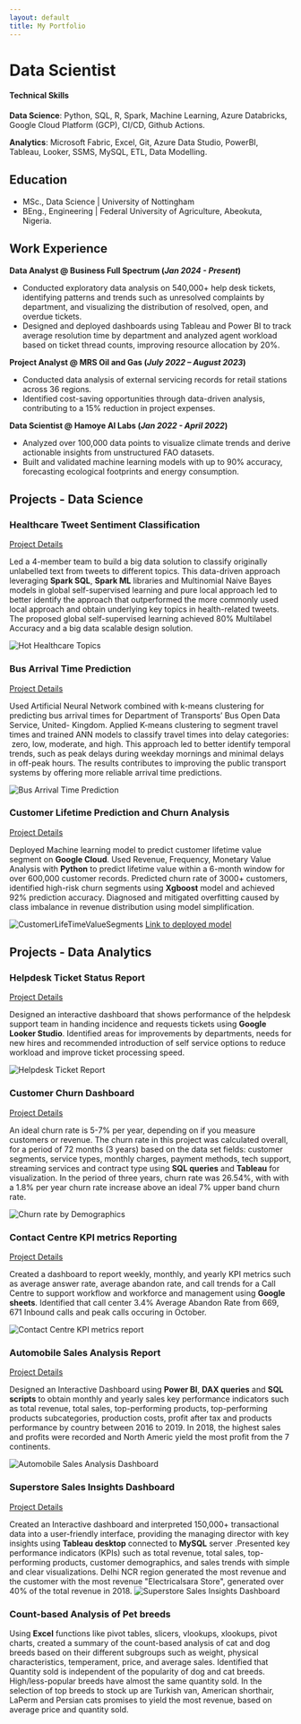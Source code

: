 ```yaml
---
layout: default
title: My Portfolio
---
```


# Data Scientist

#### Technical Skills 
**Data Science**: Python, SQL, R, Spark, Machine Learning, Azure Databricks, Google Cloud Platform (GCP), CI/CD, Github Actions.

**Analytics**: Microsoft Fabric, Excel, Git, Azure Data Studio, PowerBI, Tableau, Looker, SSMS, MySQL, ETL, Data Modelling.


## Education
- MSc., Data Science | University of Nottingham
- BEng., Engineering | Federal University of Agriculture, Abeokuta, Nigeria.

## Work Experience
**Data Analyst @ Business Full Spectrum (_Jan 2024 - Present_)**
  - Conducted exploratory data analysis on 540,000+ help desk tickets, identifying patterns and trends such as unresolved complaints by department, and visualizing the distribution of resolved, open, and overdue tickets.
  - Designed and deployed dashboards using Tableau and Power BI to track average resolution time by department and analyzed agent workload based on ticket thread counts, improving resource allocation by 20%.
    
**Project Analyst @ MRS Oil and Gas (_July 2022 – August 2023_)**
  - Conducted data analysis of external servicing records for retail stations across 36 regions.
  - Identified cost-saving opportunities through data-driven analysis, contributing to a 15% reduction in project expenses. 

**Data Scientist @ Hamoye AI Labs  (_Jan 2022 - April 2022_)**
  - Analyzed over 100,000 data points to visualize climate trends and derive actionable insights from unstructured FAO datasets.
  - Built and validated machine learning models with up to 90% accuracy, forecasting ecological footprints and energy consumption. 


## Projects - Data Science

### Healthcare Tweet Sentiment Classification
[Project Details](https://github.com/helen-oy/Big-Data-Analytics-projects)

Led a 4-member team to build a big data solution to classify originally  unlabelled text from tweets to different topics. This data-driven approach leveraging **Spark SQL**, **Spark ML** libraries and Multinomial Naive Bayes models in global self-supervised learning and pure local approach led to better identify the approach that outperformed the more commonly used local approach and obtain underlying key topics in health-related tweets. The proposed global self-supervised learning achieved 80% Multilabel Accuracy and a big data scalable design solution.

![Hot Healthcare Topics](imgfolder/tweetsPicture.png)


### Bus Arrival Time Prediction
[Project Details](https://github.com/helen-oy/Transport-Data-Analysis-Big-data-project-)

Used Artificial Neural Network combined with k-means clustering for predicting bus arrival times for Department of Transports’ Bus Open Data Service, United- Kingdom. Applied K-means clustering to segment travel times and trained ANN models to classify travel times into delay categories:  zero, low, moderate, and high. This approach led to better identify temporal trends, such as peak delays during weekday mornings and minimal delays in off-peak hours. The results contributes to improving the public transport systems by offering more reliable arrival time predictions.

![Bus Arrival Time Prediction](imgfolder/CDM-predicting-bus-arrival-time-at-21-st-bus-stop-station.png)

### Customer Lifetime Prediction and Churn Analysis
[Project Details](https://github.com/helen-oy/Customer_Lifetime_Value_ML_Model)

Deployed Machine learning model to predict customer lifetime value segment on **Google Cloud**. Used Revenue, Frequency, Monetary Value Analysis with  **Python** to predict lifetime value within a 6-month window for over 600,000 customer records. Predicted churn rate of 3000+ customers, identified high-risk churn segments using **Xgboost** model and  achieved 92% prediction accuracy. Diagnosed and mitigated overfitting caused by class imbalance in revenue distribution using model simplification.

![CustomerLifeTimeValueSegments](imgfolder/clvprediction.png) [Link to deployed model]()


## Projects - Data Analytics

### Helpdesk Ticket Status Report
[Project Details](https://lookerstudio.google.com/reporting/2b302444-1d67-4be8-a9e2-ae1bdabfb073)

Designed an interactive dashboard that shows performance of the helpdesk support team in handing incidence and requests tickets using **Google Looker Studio**. Identified areas for improvements by departments, needs for new hires and recommended introduction of self service options to reduce workload and improve ticket processing speed.

![Helpdesk Ticket Report](imgfolder/Helpdesk_ticket_Looker_Report.jpg)


### Customer Churn Dashboard
[Project Details](https://public.tableau.com/app/profile/helen.soremekun/viz/Tableau_Telco_customer_churn/Churn_Rate_TrendsPatterns?publish=yes)

An ideal churn rate is 5-7% per year, depending on if you measure customers or revenue. The churn rate in this project was calculated overall, for a period of 72 months (3 years) based on the data set fields: customer segments, service types, monthly charges, payment methods, tech support, streaming services and contract type using **SQL queries** and **Tableau** for visualization. In the period of three years, churn rate was 26.54%, with with a 1.8% per year churn rate increase above an ideal 7% upper band churn rate.

![Churn rate by Demographics](imgfolder/Churn_Rate_Trends&Patterns.png)


### Contact Centre KPI metrics Reporting
[Project Details](https://docs.google.com/spreadsheets/d/1C1dyJY6WyH9LOfsDYhYvVm60t2eqBTHzQCTRJGB4S2M/edit?gid=34913950#gid=34913950)

Created a dashboard to report weekly, monthly, and yearly KPI metrics such as average answer rate, average abandon rate, and call trends for a Call Centre to support workflow and workforce and management using **Google sheets**. Identified that call center 3.4% Average Abandon Rate from 669, 671 Inbound calls and peak calls occuring in October.

![Contact Centre KPI metrics report](imgfolder/CallCenter_KPI'sDashboard.jpg)


### Automobile Sales Analysis Report
[Project Details](https://app.powerbi.com/view?r=eyJrIjoiMjc4YzFmOTMtMTY2MC00YTYyLTlhNTMtNWFmOGEwMGJjMmQwIiwidCI6ImNlZWI4M2FiLTMzOTItNGViYy05ZWYxLTNmYTc2YmYzYzI0MiJ9
 )
 
Designed an Interactive Dashboard using **Power BI**, **DAX queries** and **SQL** **scripts** to obtain monthly and yearly sales key performance indicators such as total revenue, total sales, top-performing products, top-performing products subcategories, production costs, profit after tax and products performance by country between 2016 to 2019. In 2018, the highest sales and profits were recorded and North Americ yield the most profit from the 7 continents.

![Automobile Sales Analysis Dashboard](imgfolder/AutomobileSalesAnalysisReport.jpg)


### Superstore Sales Insights Dashboard
[Project Details](https://public.tableau.com/app/profile/helen.soremekun/viz/tableauproject_sales_insight/Dashboard1?publish=yes)

Created an Interactive dashboard and interpreted 150,000+  transactional data into a user-friendly interface, providing the managing director with key insights using **Tableau desktop** connected to **MySQL** server .Presented key performance indicators (KPIs) such as total revenue, total sales, top-performing products, customer demographics, and sales trends with simple and clear visualizations. Delhi NCR region generated the most revenue and the customer with the most revenue "Electricalsara Store", generated over 40% of the total revenue in 2018. 
![Superstore Sales Insights Dashboard](imgfolder/StationerySuperstoreDashboard.png)

### Count-based Analysis of Pet breeds 
Using **Excel** functions like pivot tables, slicers, vlookups, xlookups, pivot charts, created a summary of the count-based analysis of cat and dog breeds based on their different subgroups such as weight, physical characteristics, temperament, price, and average sales. Identified that Quantity sold is independent of the popularity of dog and cat breeds. High/less-popular breeds have almost the same quantity sold. In the selection of top breeds to stock up are Turkish van, American shorthair, LaPerm and Persian cats promises to yield the most revenue, based on average price and quantity sold.
 








